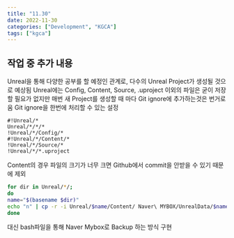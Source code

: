 ```yaml
---
title: "11.30"
date: 2022-11-30
categories: ["Development", "KGCA"]
tags: ["kgca"]
---
```

## 작업 중 추가 내용
Unreal을 통해 다양한 공부를 할 예정인 관계로, 다수의 Unreal Project가 생성될 것으로 예상됨
Unreal에는 Config, Content, Source, .uproject 이외의 파일은 굳이 저장할 필요가 없지만 매번 새 Project를 생성할 때 마다 Git ignore에 추가하는것은 번거로움
Git ignore을 한번에 처리할 수 있는 설정
```
#!Unreal/*
Unreal/*/*/*
!Unreal/*/Config/*
#!Unreal/*/Content/*
!Unreal/*/Source/*
!Unreal/*/*.uproject
```

Content의 경우 파일의 크기가 너무 크면 Github에서 commit을 안받을 수 있기 때문에 제외

```bash
for dir in Unreal/*/;
do
name="$(basename $dir)"
echo "n" | cp -r -i Unreal/$name/Content/ Naver\ MYBOX/UnrealData/$name
done
```
대신 bash파일을 통해 Naver Mybox로 Backup 하는 방식 구현